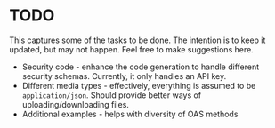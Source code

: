 # TODO

This captures some of the tasks to be done. The intention is to keep it updated, but may not happen. Feel free to make suggestions here.


* Security code - enhance the code generation to handle different security schemas. Currently, it only handles an API key.
* Different media types - effectively, everything is assumed to be `application/json`. Should provide better ways of uploading/downloading files.
* Additional examples - helps with diversity of OAS methods
